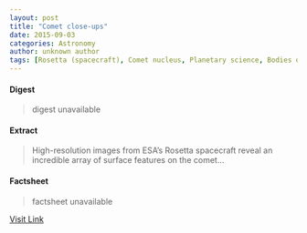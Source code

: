 ```yaml
---
layout: post
title: "Comet close-ups"
date: 2015-09-03
categories: Astronomy
author: unknown author
tags: [Rosetta (spacecraft), Comet nucleus, Planetary science, Bodies of the Solar System, Solar System, Astronomy, Outer space]
---
```



#### Digest
>digest unavailable

#### Extract
>High-resolution images from ESA’s Rosetta spacecraft reveal an incredible array of surface features on the comet...

#### Factsheet
>factsheet unavailable

[Visit Link](http://www.esa.int/Our_Activities/Space_Science/Rosetta/Highlights/Comet_close-ups)


